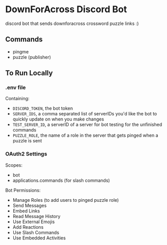 # DownForAcross Discord Bot
discord bot that sends downforacross crossword puzzle links :) 

## Commands
- pingme
- puzzle (publisher)

## To Run Locally
### .env file 
Containing:
- `DISCORD_TOKEN`, the bot token
- `SERVER_IDS`, a comma separated list of serverIDs you'd like the bot to quickly update on when you make changes
- `TEST_SERVER_ID`, a serverID of a server for bot testing for the unfinished commands
- `PUZZLE_ROLE`, the name of a role in the server that gets pinged when a puzzle is sent

### OAuth2 Settings
Scopes:
- bot
- applications.commands (for slash commands)

Bot Permissions:
- Manage Roles (to add users to pinged puzzle role)
- Send Messages
- Embed Links
- Read Message History
- Use External Emojis
- Add Reactions
- Use Slash Commands
- Use Embedded Activities